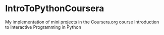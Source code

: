# IntroToPythonCoursera
My implementation of mini projects in the Coursera.org course Introduction to Interactive Programming in Python

